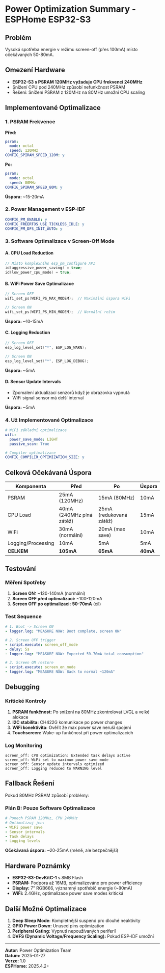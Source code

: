 # Power Optimization Summary - ESPHome ESP32-S3

## Problém
Vysoká spotřeba energie v režimu screen-off (přes 100mA) místo očekávaných 50-80mA.

## Omezení Hardware
- **ESP32-S3 s PSRAM 120MHz vyžaduje CPU frekvenci 240MHz**
- Snížení CPU pod 240MHz způsobí nefunkčnost PSRAM
- Řešení: Snížení PSRAM z 120MHz na 80MHz umožní CPU scaling

## Implementované Optimalizace

### 1. PSRAM Frekvence
**Před:**
```yaml
psram:
  mode: octal
  speed: 120MHz
CONFIG_SPIRAM_SPEED_120M: y
```

**Po:**
```yaml
psram:
  mode: octal
  speed: 80MHz
CONFIG_SPIRAM_SPEED_80M: y
```

**Úspora:** ~15-20mA

### 2. Power Management v ESP-IDF
```yaml
CONFIG_PM_ENABLE: y
CONFIG_FREERTOS_USE_TICKLESS_IDLE: y
CONFIG_PM_DFS_INIT_AUTO: y
```

### 3. Software Optimalizace v Screen-Off Mode

#### A. CPU Load Reduction
```cpp
// Místo komplexního esp_pm_configure API
id(aggressive_power_saving) = true;
id(low_power_cpu_mode) = true;
```

#### B. WiFi Power Save Optimalizace
```cpp
// Screen OFF
wifi_set_ps(WIFI_PS_MAX_MODEM);  // Maximální úspora WiFi

// Screen ON  
wifi_set_ps(WIFI_PS_MIN_MODEM);  // Normální režim
```

**Úspora:** ~10-15mA

#### C. Logging Reduction
```cpp
// Screen OFF
esp_log_level_set("*", ESP_LOG_WARN);

// Screen ON
esp_log_level_set("*", ESP_LOG_DEBUG);
```

**Úspora:** ~5mA

#### D. Sensor Update Intervals
- Zpomalení aktualizací senzorů když je obrazovka vypnutá
- WiFi signal sensor má delší interval

**Úspora:** ~5mA

### 4. Už Implementované Optimalizace
```yaml
# WiFi základní optimalizace
wifi:
  power_save_mode: LIGHT
  passive_scan: True

# Compiler optimalizace
CONFIG_COMPILER_OPTIMIZATION_SIZE: y
```

## Celková Očekávaná Úspora

| Komponenta | Před | Po | Úspora |
|------------|------|----|---------| 
| PSRAM | 25mA (120MHz) | 15mA (80MHz) | 10mA |
| CPU Load | 40mA (240MHz plná zátěž) | 25mA (redukovaná zátěž) | 15mA |
| WiFi | 30mA (normální) | 20mA (max save) | 10mA |
| Logging/Processing | 10mA | 5mA | 5mA |
| **CELKEM** | **105mA** | **65mA** | **40mA** |

## Testování

### Měření Spotřeby
1. **Screen ON:** ~120-140mA (normální)
2. **Screen OFF před optimalizací:** ~100-120mA
3. **Screen OFF po optimalizaci:** **50-70mA** (cíl)

### Test Sequence
```yaml
# 1. Boot -> Screen ON
- logger.log: "MEASURE NOW: Boot complete, screen ON"

# 2. Screen OFF trigger
- script.execute: screen_off_mode
- delay: 5s  
- logger.log: "MEASURE NOW: Expected 50-70mA total consumption"

# 3. Screen ON restore
- script.execute: screen_on_mode
- logger.log: "MEASURE NOW: Back to normal ~120mA"
```

## Debugging

### Kritické Kontroly
1. **PSRAM funkčnost:** Po snížení na 80MHz zkontrolovat LVGL a velké alokace
2. **I2C stabilita:** CH422G komunikace po power changes
3. **WiFi konektivita:** Ověřit že max power save neruší spojení
4. **Touchscreen:** Wake-up funkčnost při power optimalizacích

### Log Monitoring
```
screen_off: CPU optimization: Extended task delays active
screen_off: WiFi set to maximum power save mode  
screen_off: Sensor update intervals optimized
screen_off: Logging reduced to WARNING level
```

## Fallback Řešení

Pokud 80MHz PSRAM způsobí problémy:

### Plán B: Pouze Software Optimalizace
```yaml
# Ponech PSRAM 120MHz, CPU 240MHz
# Optimalizuj jen:
- WiFi power save
- Sensor intervals  
- Task delays
- Logging levels
```

**Očekávaná úspora:** ~20-25mA (méně, ale bezpečnější)

## Hardware Poznámky

- **ESP32-S3-DevKitC-1** s 8MB Flash
- **PSRAM:** Podpora až 16MB, optimalizováno pro power efficiency
- **Display:** 7" RGB666, významný spotřebič energie (~80mA)
- **WiFi:** 2.4GHz, optimalizace power save modes kritická

## Další Možné Optimalizace

1. **Deep Sleep Mode:** Kompletnější suspend pro dlouhé neaktivity
2. **GPIO Power Down:** Unused pins optimization  
3. **Peripheral Gating:** Vypnutí nepoužívaných periferií
4. **DVFS (Dynamic Voltage/Frequency Scaling):** Pokud ESP-IDF umožní

---

**Autor:** Power Optimization Team  
**Datum:** 2025-01-27  
**Verze:** 1.0  
**ESPHome:** 2025.4.2+  

